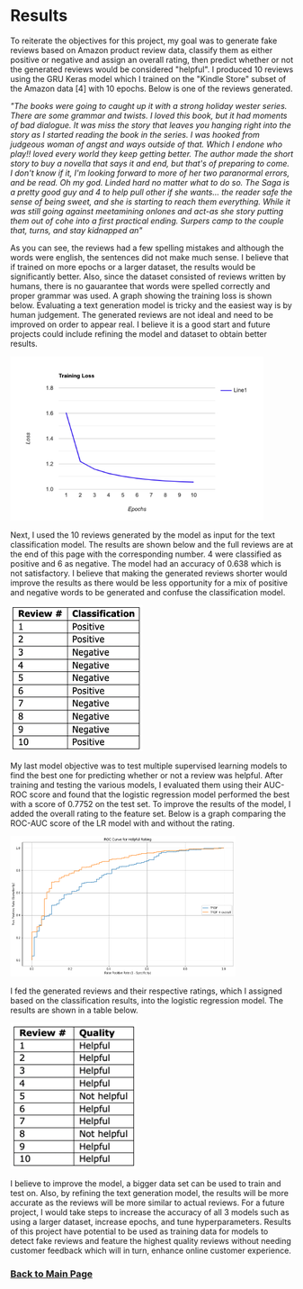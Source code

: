 # Results

To reiterate the objectives for this project, my goal was to generate fake reviews based on Amazon product review data, classify them as either positive or negative and assign an overall rating, then predict whether or not the generated reviews would be considered "helpful". I produced 10 reviews using the GRU Keras model which I trained on the "Kindle Store" subset of the Amazon data [4] with 10 epochs. Below is one of the reviews generated. 

*"The books were going to caught up it with a strong holiday wester series. There are some grammar and twists. I loved this book, but it had moments of bad dialogue. It was miss the story that leaves you hanging right into the story as I started reading the book in the series. I was hooked from judgeous woman of angst and ways outside of that. Which I endone who play!! loved every world they keep getting better. The author made the short story to buy a novella that says it and end, but that's of preparing to come. I don't know if it, I'm looking forward to more of her two paranormal errors, and be read. Oh my god.  Linded hard no matter what to do so. The Saga is a pretty good guy and 4 to help pull other if she wants... the reader safe the sense of being sweet, and she is starting to reach them everything. While it was still going against meetamining onlones and act-as she story putting them out of cohe into a first practical ending. Surpers camp to the couple that, turns, and stay kidnapped an"*

As you can see, the reviews had a few spelling mistakes and although the words were english, the sentences did not make much sense. I believe that if trained on more epochs or a larger dataset, the results would be significantly better. Also, since the dataset consisted of reviews written by humans, there is no gauarantee that words were spelled correctly and proper grammar was used. A graph showing the training loss is shown below. Evaluating a text generation model is tricky and the easiest way is by human judgement. The generated reviews are not ideal and need to be improved on order to appear real. I believe it is a good start and future projects could include refining the model and dataset to obtain better results. 

<img src="line-graph.png" width="450" height="292.5" /> 

Next, I used the 10 reviews generated by the model as input for the text classification model. The results are shown below and the full reviews are at the end of this page with the corresponding number. 4 were classified as positive and 6 as negative. The model had an accuracy of 0.638 which is not satisfactory. I believe that making the generated reviews shorter would improve the results as there would be less opportunity for a mix of positive and negative words to be generated and confuse the classification model. 

<img src="class_pred.png" width="235" height="260" /> 

My last model objective was to test multiple supervised learning models to find the best one for predicting whether or not a review was helpful. After training and testing the various models, I evaluated them using their AUC-ROC score and found that the logistic regression model performed the best with a score of 0.7752 on the test set. To improve the results of the model, I added the overall rating to the feature set. Below is a graph comparing the ROC-AUC score of the LR model with and without the rating.

<img src="roc_curve.png" width="400" height="250" /> 

I fed the generated reviews and their respective ratings, which I assigned based on the classification results, into the logistic regression model. The results are shown in a table below.

<img src="help_pred.png" width="225" height="260" /> 

I believe to improve the model, a bigger data set can be used to train and test on. Also, by refining the text generation model, the results will be more accurate as the reviews will be more similar to actual reviews. For a future project, I would take steps to increase the accuracy of all 3 models such as using a larger dataset, increase epochs, and tune hyperparameters. Results of this project have potential to be used as training data for models to detect fake reviews and feature the highest quality reviews without needing customer feedback which will in turn, enhance online customer experience. 

### [Back to Main Page](index.md)
